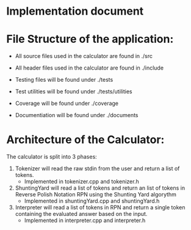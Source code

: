 # Implementation document

# File Structure of the application:

- All source files used in the calculator are found in ./src
- All header files used in the calculator are found in ./include

- Testing files will be found under ./tests
- Test utilities will be found under ./tests/utilities

- Coverage will be found under ./coverage

- Documentiation will be found under ./documents

# Architecture of the Calculator:

The calculator is split into 3 phases:
1. Tokenizer will read the raw stdin from the user and return a list of tokens.
    - Implemented in tokenizer.cpp and tokenizer.h   
3. ShuntingYard will read a list of tokens and return an list of tokens in Reverse Polish Notation RPN using the Shunting Yard algorythm
   - Implemented in shuntingYard.cpp and shuntingYard.h   
4. Interpreter will read a list of tokens in RPN and return a single token containing the evaluated answer based on the input.
   - Implemented in interpreter.cpp and interpreter.h
